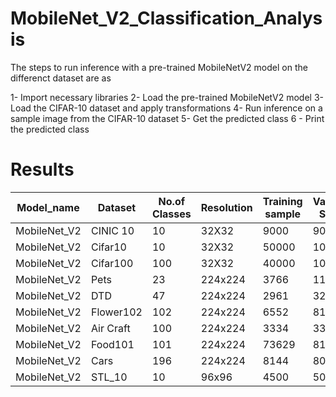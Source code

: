 # MobileNet_V2_Classification_Analysis

 The steps to run inference with a pre-trained MobileNetV2 model on the differenct dataset are as
 
1- Import necessary libraries
2- Load the pre-trained MobileNetV2 model
3- Load the CIFAR-10 dataset and apply transformations
4- Run inference on a sample image from the CIFAR-10 dataset
5- Get the predicted class
6 - Print the predicted class

# Results

| Model_name     | Dataset       | No.of Classes | Resolution| Training sample| Validation Sample   | dataset Length| Accuracy|
| -------------  | ------------- | --------------|-----------|----------------|---------------------|---------------|---------|
| MobileNet_V2   | CINIC 10      | 10            | 32X32     | 9000            |9000                  | 27000          | 47%     |
| MobileNet_V2   | Cifar10       | 10            | 32X32     | 50000           |10000                 | 60000          | 58.36%  |
| MobileNet_V2   | Cifar100      | 100           | 32X32	   | 40000	         |10000	                |60000	         |33.11%   |
| MobileNet_V2   | Pets          | 23            | 224x224   | 3766	           |115	                  |3881 	         |94%      |
| MobileNet_V2   | DTD           | 47            | 224x224	 | 2961	           |329	                  |3290 	         |74%      |
| MobileNet_V2   | Flower102     | 102           | 224x224	 | 6552	           |818	                  |8927 	         |95.59%   |
| MobileNet_V2   | Air Craft     | 100           | 224x224	 | 3334	           |3333	                |10001	         |39%      |
| MobileNet_V2   |Food101	       |101	           |224x224	   |73629	           |8181	                |81807	         |66.76%   |
| MobileNet_V2   | Cars	         |196	           |224x224    |8144             |8041	                |16185	         |52.00%   |
| MobileNet_V2   | STL_10	       |10             |96x96      |4500             |500	                  |5000	           |87.2%    |
